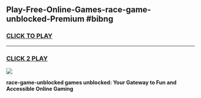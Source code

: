 
## Play-Free-Online-Games-race-game-unblocked-Premium #bibng
<h3>
<a href="https://premium.freeplayer.one?title=race-game-unblocked&ref=8M">CLICK TO PLAY</a></h3>
<hr>

<h3>
<a href="https://premium.freeplayer.one?title=race-game-unblocked&ref=8M">CLICK 2 PLAY</a>
  
</h3>

<a href="https://premium.freeplayer.one?title=race-game-unblocked&ref=8M"><img src="https://clearcache.store/games.png"></a>


**race-game-unblocked games unblocked: Your Gateway to Fun and Accessible Online Gaming**

